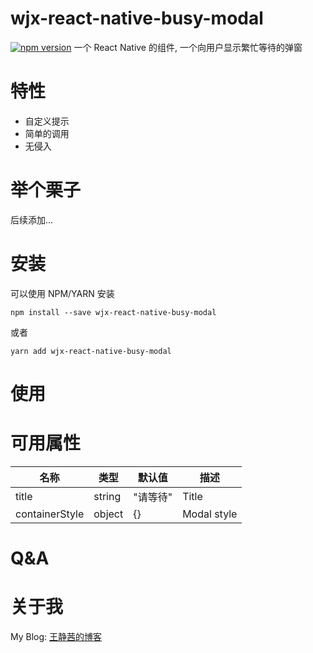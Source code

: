



# wjx-react-native-busy-modal

[![npm version](https://badge.fury.io/js/wjx-react-native-busy-modal.svg)](https://badge.fury.io/js/wjx-react-native-busy-modal)
一个 React Native 的组件, 一个向用户显示繁忙等待的弹窗

# 特性
* 自定义提示
* 简单的调用
* 无侵入

# 举个栗子
后续添加...

# 安装
可以使用 NPM/YARN 安装
```
npm install --save wjx-react-native-busy-modal 
```
或者
```
yarn add wjx-react-native-busy-modal
```

# 使用

# 可用属性
| 名称 | 类型 | 默认值 | 描述 |
| --- | --- | --- | --- |
| title | string | "请等待" | Title |
| containerStyle | object | {} | Modal style |



# Q&A


# 关于我
My Blog: [王静茜的博客](http://blog.wjingxi.com)


